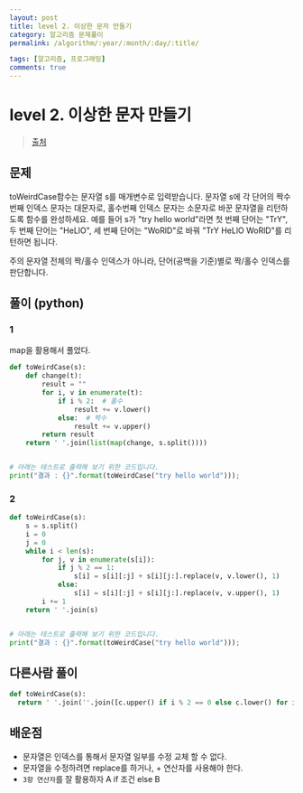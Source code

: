 ```yaml
---
layout: post
title: level 2. 이상한 문자 만들기
category: 알고리즘 문제풀이
permalink: /algorithm/:year/:month/:day/:title/

tags: [알고리즘, 프로그래밍]
comments: true
---
```

# level 2. 이상한 문자 만들기
> [출처](http://tryhelloworld.co.kr/challenge_codes/115)

## 문제
toWeirdCase함수는 문자열 s를 매개변수로 입력받습니다.
문자열 s에 각 단어의 짝수번째 인덱스 문자는 대문자로, 홀수번째 인덱스 문자는 소문자로 바꾼 문자열을 리턴하도록 함수를 완성하세요.
예를 들어 s가 "try hello world"라면 첫 번째 단어는 "TrY", 두 번째 단어는 "HeLlO", 세 번째 단어는 "WoRlD"로 바꿔 "TrY HeLlO WoRlD"를 리턴하면 됩니다.

주의 문자열 전체의 짝/홀수 인덱스가 아니라, 단어(공백을 기준)별로 짝/홀수 인덱스를 판단합니다.

## 풀이 (python)

### 1
map을 활용해서 풀었다.

```python
def toWeirdCase(s):
    def change(t):
        result = ""
        for i, v in enumerate(t):
            if i % 2:  # 홀수
                result += v.lower()
            else:  # 짝수
                result += v.upper()
        return result
    return ' '.join(list(map(change, s.split())))


# 아래는 테스트로 출력해 보기 위한 코드입니다.
print("결과 : {}".format(toWeirdCase("try hello world")));
```
### 2
```python
def toWeirdCase(s):    
	s = s.split()
	i = 0
	j = 0
	while i < len(s):
		for j, v in enumerate(s[i]):
			if j % 2 == 1:
				s[i] = s[i][:j] + s[i][j:].replace(v, v.lower(), 1)
			else:
				s[i] = s[i][:j] + s[i][j:].replace(v, v.upper(), 1)
		i += 1       
	return ' '.join(s)


# 아래는 테스트로 출력해 보기 위한 코드입니다.
print("결과 : {}".format(toWeirdCase("try hello world")));
```

## 다른사람 풀이
```python
def toWeirdCase(s):    
  return ' '.join(''.join([c.upper() if i % 2 == 0 else c.lower() for i, c in enumerate(w)]) for w in s.split())
```

## 배운점
- 문자열은 인덱스를 통해서 문자열 일부를 수정 교체 할 수 없다.
- 문자열을 수정하려면 replace를 하거나, + 연산자를 사용해야 한다.
- `3항 연산자`를 잘 활용하자 A if 조건 else B
